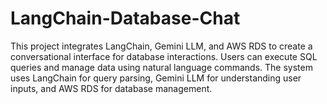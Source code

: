 # LangChain-Database-Chat
This project integrates LangChain, Gemini LLM, and AWS RDS to create a conversational interface for database interactions. Users can execute SQL queries and manage data using natural language commands. The system uses LangChain for query parsing, Gemini LLM for understanding user inputs, and AWS RDS for database management.
